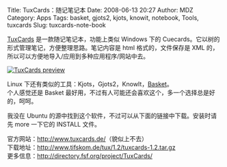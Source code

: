 Title: TuxCards：随记笔记本
Date: 2008-06-13 20:27
Author: MDZ
Category: Apps
Tags: basket, gjots2, kjots, knowit, notebook, Tools, tuxcards
Slug: tuxcards-note-book

[TuxCards](http://www.tuxcards.de/) 是一款随记笔记本，功能上类似 Windows
下的 Cuecards。它以树的形式管理笔记，方便整理思路。笔记内容是 html
格式的，文件保存是 XML
的，所以可以方便地导入/应用到多种应用程序/网站中去。

[![TuxCards
preview](http://i.linuxtoy.org/i/2008/06/tuxcards-340x264.gif)](http://i.linuxtoy.org/i/2008/06/tuxcards.gif)

Linux
下还有类似的工具：Kjots，Gjots2，KnowIt，[Basket](http://linuxtoy.org/archives/basket-note-pads.html)。  
个人感觉还是 Basket
最好用，不过有人可能还会喜欢这个，多一个选择总是好的，呵呵。

我没在 Ubuntu 的源中找到这个软件，不过可以从下面的链接中下载。安装时请先
more 一下它的 INSTALL 文件。

官方网站：<http://www.tuxcards.de/>（貌似上不去）  
下载地址：<http://www.tifskom.de/tux/1.2/tuxcards-1.2.tar.gz>  
更多信息：<http://directory.fsf.org/project/TuxCards/>
